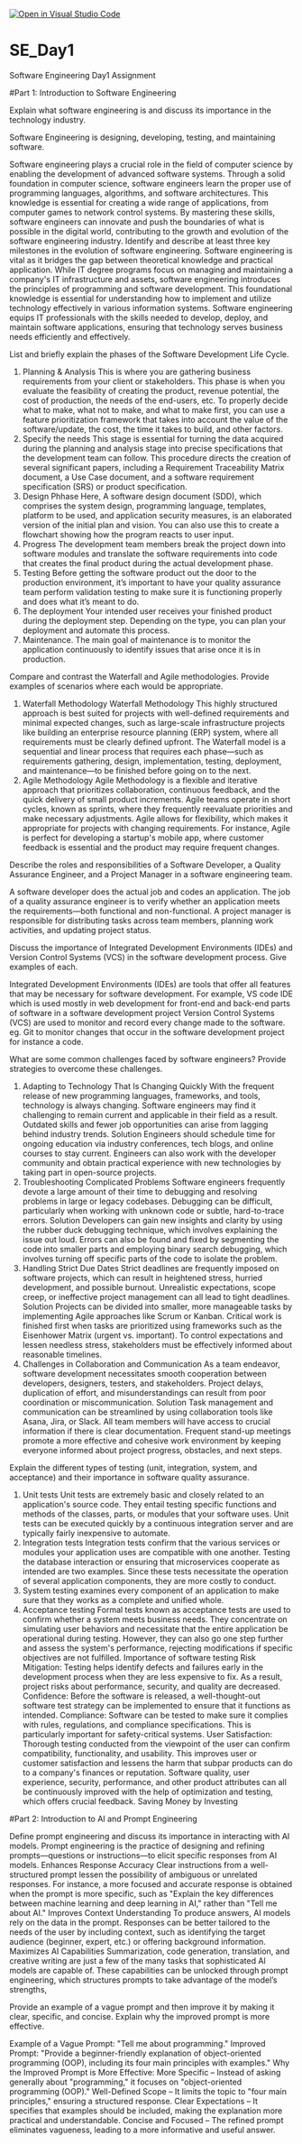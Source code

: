 [![Open in Visual Studio Code](https://classroom.github.com/assets/open-in-vscode-2e0aaae1b6195c2367325f4f02e2d04e9abb55f0b24a779b69b11b9e10269abc.svg)](https://classroom.github.com/online_ide?assignment_repo_id=18389184&assignment_repo_type=AssignmentRepo)
# SE_Day1
Software Engineering Day1 Assignment

#Part 1: Introduction to Software Engineering

Explain what software engineering is and discuss its importance in the technology industry.

Software Engineering is designing, developing, testing, and maintaining software.

Software engineering plays a crucial role in the field of computer science by enabling the development of advanced software systems. Through a solid foundation in computer science, software engineers learn the proper use of programming languages, algorithms, and software architectures.‍ This knowledge is essential for creating a wide range of applications, from computer games to network control systems. By mastering these skills, software engineers can innovate and push the boundaries of what is possible in the digital world, contributing to the growth and evolution of the software engineering industry.‍
Identify and describe at least three key milestones in the evolution of software engineering.
Software engineering is vital as it bridges the gap between theoretical knowledge and practical application. While IT degree programs focus on managing and maintaining a company's IT infrastructure and assets, software engineering introduces the principles of programming and software development.‍ This foundational knowledge is essential for understanding how to implement and utilize technology effectively in various information systems. Software engineering equips IT professionals with the skills needed to develop, deploy, and maintain software applications, ensuring that technology serves business needs efficiently and effectively.


List and briefly explain the phases of the Software Development Life Cycle.
1. Planning & Analysis
This is where you are gathering business requirements from your client or stakeholders. This phase is when you evaluate the feasibility of creating the product, revenue potential, the cost of production, the needs of the end-users, etc. To properly decide what to make, what not to make, and what to make first, you can use a feature prioritization framework that takes into account the value of the software/update, the cost, the time it takes to build, and other factors.
2. Specify the needs
This stage is essential for turning the data acquired during the planning and analysis stage into precise specifications that the development team can follow. This procedure directs the creation of several significant papers, including a Requirement Traceability Matrix document, a Use Case document, and a software requirement specification (SRS) or product specification.
3. Design Phhase
Here, A software design document (SDD), which comprises the system design, programming language, templates, platform to be used, and application security measures, is an elaborated version of the initial plan and vision. You can also use this to create a flowchart showing how the program reacts to user input.
4. Progress
The development team members break the project down into software modules and translate the software requirements into code that creates the final product during the actual development phase.
5. Testing
Before getting the software product out the door to the production environment, it’s important to have your quality assurance team perform validation testing to make sure it is functioning properly and does what it’s meant to do.
6. The deployment
Your intended user receives your finished product during the deployment step. Depending on the type, you can plan your deployment and automate this process.
7. Maintenance. The main goal of maintenance is to monitor the application continuously to identify issues that arise once it is in production.


Compare and contrast the Waterfall and Agile methodologies. Provide examples of scenarios where each would be appropriate.

1. Waterfall Methodology
Waterfall Methodology This highly structured approach is best suited for projects with well-defined requirements and minimal expected changes, such as large-scale infrastructure projects like building an enterprise resource planning (ERP) system, where all requirements must be clearly defined upfront. The Waterfall model is a sequential and linear process that requires each phase—such as requirements gathering, design, implementation, testing, deployment, and maintenance—to be finished before going on to the next.
2. Agile Methodology 
Agile Methodology is a flexible and iterative approach that prioritizes collaboration, continuous feedback, and the quick delivery of small product increments. Agile teams operate in short cycles, known as sprints, where they frequently reevaluate priorities and make necessary adjustments. Agile allows for flexibility, which makes it appropriate for projects with changing requirements. For instance, Agile is perfect for developing a startup's mobile app, where customer feedback is essential and the product may require frequent changes.


Describe the roles and responsibilities of a Software Developer, a Quality Assurance Engineer, and a Project Manager in a software engineering team.

A software developer does the actual job and codes an application. 
The job of a quality assurance engineer is to verify whether an application meets the requirements—both functional and non-functional.
A project manager is responsible for distributing tasks across team members, planning work activities, and updating project status.

Discuss the importance of Integrated Development Environments (IDEs) and Version Control Systems (VCS) in the software development process. Give examples of each.

Integrated Development Environments (IDEs) are tools that offer all features that may be necessary for software development. For example, VS code IDE which is used mostly in web development for front-end and back-end parts of software in a software development project
Version Control Systems (VCS) are used to monitor and record every change made to the software. eg. Git to monitor changes that occur in the software development project for instance a code.

What are some common challenges faced by software engineers? Provide strategies to overcome these challenges.
1. Adapting to Technology That Is Changing Quickly
With the frequent release of new programming languages, frameworks, and tools, technology is always changing. Software engineers may find it challenging to remain current and applicable in their field as a result. Outdated skills and fewer job opportunities can arise from lagging behind industry trends.
Solution
Engineers should schedule time for ongoing education via industry conferences, tech blogs, and online courses to stay current. Engineers can also work with the developer community and obtain practical experience with new technologies by taking part in open-source projects.
2. Troubleshooting Complicated Problems
Software engineers frequently devote a large amount of their time to debugging and resolving problems in large or legacy codebases. Debugging can be difficult, particularly when working with unknown code or subtle, hard-to-trace errors.
Solution
Developers can gain new insights and clarity by using the rubber duck debugging technique, which involves explaining the issue out loud. Errors can also be found and fixed by segmenting the code into smaller parts and employing binary search debugging, which involves turning off specific parts of the code to isolate the problem.
3. Handling Strict Due Dates
Strict deadlines are frequently imposed on software projects, which can result in heightened stress, hurried development, and possible burnout. Unrealistic expectations, scope creep, or ineffective project management can all lead to tight deadlines.
Solution
Projects can be divided into smaller, more manageable tasks by implementing Agile approaches like Scrum or Kanban. Critical work is finished first when tasks are prioritized using frameworks such as the Eisenhower Matrix (urgent vs. important). To control expectations and lessen needless stress, stakeholders must be effectively informed about reasonable timelines.
4. Challenges in Collaboration and Communication
As a team endeavor, software development necessitates smooth cooperation between developers, designers, testers, and stakeholders. Project delays, duplication of effort, and misunderstandings can result from poor coordination or miscommunication.
Solution
Task management and communication can be streamlined by using collaboration tools like Asana, Jira, or Slack. All team members will have access to crucial information if there is clear documentation. Frequent stand-up meetings promote a more effective and cohesive work environment by keeping everyone informed about project progress, obstacles, and next steps.



Explain the different types of testing (unit, integration, system, and acceptance) and their importance in software quality assurance.
1. Unit tests
Unit tests are extremely basic and closely related to an application's source code. They entail testing specific functions and methods of the classes, parts, or modules that your software uses. Unit tests can be executed quickly by a continuous integration server and are typically fairly inexpensive to automate.
2. Integration tests
Integration tests confirm that the various services or modules your application uses are compatible with one another. Testing the database interaction or ensuring that microservices cooperate as intended are two examples. Since these tests necessitate the operation of several application components, they are more costly to conduct.
3. System testing examines every component of an application to make sure that they works as a complete and unified whole.
4. Acceptance testing
Formal tests known as acceptance tests are used to confirm whether a system meets business needs. They concentrate on simulating user behaviors and necessitate that the entire application be operational during testing. However, they can also go one step further and assess the system's performance, rejecting modifications if specific objectives are not fulfilled.
Importance of software testing
Risk Mitigation: Testing helps identify defects and failures early in the development process when they are less expensive to fix. As a result, project risks about performance, security, and quality are decreased.
Confidence: Before the software is released, a well-thought-out software test strategy can be implemented to ensure that it functions as intended.
Compliance: Software can be tested to make sure it complies with rules, regulations, and compliance specifications. This is particularly important for safety-critical systems.
User Satisfaction: Thorough testing conducted from the viewpoint of the user can confirm compatibility, functionality, and usability. This improves user or customer satisfaction and lessens the harm that subpar products can do to a company's finances or reputation.
Software quality, user experience, security, performance, and other product attributes can all be continuously improved with the help of optimization and testing, which offers crucial feedback.
Saving Money by Investing


#Part 2: Introduction to AI and Prompt Engineering


Define prompt engineering and discuss its importance in interacting with AI models.
Prompt engineering is the practice of designing and refining prompts—questions or instructions—to elicit specific responses from AI models.
Enhances Response Accuracy
Clear instructions from a well-structured prompt lessen the possibility of ambiguous or unrelated responses. For instance, a more focused and accurate response is obtained when the prompt is more specific, such as "Explain the key differences between machine learning and deep learning in AI," rather than "Tell me about AI."
Improves Context Understanding
To produce answers, AI models rely on the data in the prompt. Responses can be better tailored to the needs of the user by including context, such as identifying the target audience (beginner, expert, etc.) or offering background information.
Maximizes AI Capabilities
Summarization, code generation, translation, and creative writing are just a few of the many tasks that sophisticated AI models are capable of. These capabilities can be unlocked through prompt engineering, which structures prompts to take advantage of the model’s strengths, 

Provide an example of a vague prompt and then improve it by making it clear, specific, and concise. Explain why the improved prompt is more effective.

Example of a Vague Prompt:
"Tell me about programming." Improved Prompt: "Provide a beginner-friendly explanation of object-oriented programming (OOP), including its four main principles with examples."
Why the Improved Prompt is More Effective:
More Specific – Instead of asking generally about "programming," it focuses on "object-oriented programming (OOP)."
Well-Defined Scope – It limits the topic to "four main principles," ensuring a structured response.
Clear Expectations – It specifies that examples should be included, making the explanation more practical and understandable.
Concise and Focused – The refined prompt eliminates vagueness, leading to a more informative and useful answer.
